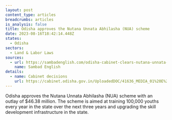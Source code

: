 ```yaml
---
layout: post
content_type: articles
breadcrumbs: articles
is_analysis: false
title: Odisha approves the Nutana Unnata Abhilasha (NUA) scheme
date: 2023-08-16T18:42:14.448Z
states:
  - Odisha
sectors:
  - Land & Labor Laws
sources:
  - url: https://sambadenglish.com/odisha-cabinet-clears-nutana-unnata-abhilasha-scheme-for-skill-development-of-youths/
    name: Sambad English
details:
  - name: Cabinet decisions
    url: https://cabinet.odisha.gov.in/UploadedDOC/41636_MEDIA_01%20E%20&%20IT.pdf
---
```

Odisha approves the Nutana Unnata Abhilasha (NUA) scheme with an outlay of $46.38 million. The scheme is aimed at training 100,000 youths every year in the state over the next three years and upgrading the skill development infrastructure in the state.